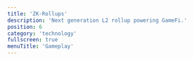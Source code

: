 ```yaml
---
title: 'ZK-Rollups'
description: 'Next generation L2 rollup powering GameFi.'
position: 6
category: 'technology'
fullscreen: true
menuTitle: 'Gameplay'
---
```

